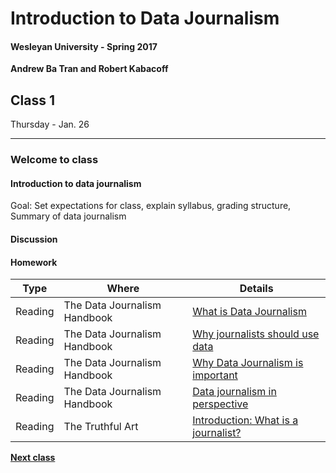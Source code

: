 # Introduction to Data Journalism
  
#### Wesleyan University - Spring 2017
  
**Andrew Ba Tran and Robert Kabacoff**
  
## Class 1
Thursday - Jan. 26
                             
----
                             
### Welcome to class
                             
#### Introduction to data journalism
                             
Goal: Set expectations for class, explain syllabus, grading structure, Summary of data journalism
                             
#### Discussion

#### Homework
                          
|Type|Where|Details|
|---|---|---|
|Reading|The Data Journalism Handbook|[What is Data Journalism](http://datajournalismhandbook.org/1.0/en/introduction_0.html)|
|Reading|The Data Journalism Handbook|[Why journalists should use data](http://datajournalismhandbook.org/1.0/en/introduction_1.html)|
|Reading|The Data Journalism Handbook|[Why Data Journalism is important](http://datajournalismhandbook.org/1.0/en/introduction_2.html)|
|Reading|The Data Journalism Handbook|[Data journalism in perspective](http://datajournalismhandbook.org/1.0/en/introduction_4.html)|
|Reading|The Truthful Art|[Introduction: What is a journalist?]()|
    
**[Next class](class2.md)**
